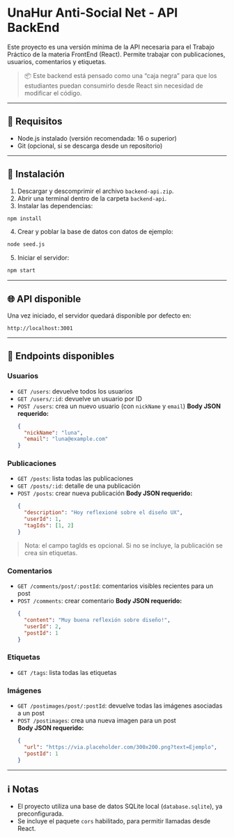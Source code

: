# UnaHur Anti-Social Net - API BackEnd

Este proyecto es una versión mínima de la API necesaria para el Trabajo Práctico de la materia FrontEnd (React). Permite trabajar con publicaciones, usuarios, comentarios y etiquetas.

> 📦 Este backend está pensado como una “caja negra” para que los estudiantes puedan consumirlo desde React sin necesidad de modificar el código.

---

## 🚀 Requisitos

- Node.js instalado (versión recomendada: 16 o superior)
- Git (opcional, si se descarga desde un repositorio)

---

## 📂 Instalación

1. Descargar y descomprimir el archivo `backend-api.zip`.
2. Abrir una terminal dentro de la carpeta `backend-api`.
3. Instalar las dependencias:

```bash
npm install
```

4. Crear y poblar la base de datos con datos de ejemplo:

```bash
node seed.js
```

5. Iniciar el servidor:

```bash
npm start
```

---

## 🌐 API disponible

Una vez iniciado, el servidor quedará disponible por defecto en:

```
http://localhost:3001
```

---

## 🔁 Endpoints disponibles

### Usuarios
- `GET /users`: devuelve todos los usuarios
- `GET /users/:id`: devuelve un usuario por ID
- `POST /users`: crea un nuevo usuario (con `nickName` y `email`)
  **Body JSON requerido:**
  ```json
  {
    "nickName": "luna",
    "email": "luna@example.com"
  }

### Publicaciones
- `GET /posts`: lista todas las publicaciones
- `GET /posts/:id`: detalle de una publicación
- `POST /posts`: crear nueva publicación
  **Body JSON requerido:**
  ```json
  {
    "description": "Hoy reflexioné sobre el diseño UX",
    "userId": 1,
    "tagIds": [1, 2]
  }
  
> Nota: el campo tagIds es opcional. Si no se incluye, la publicación se crea sin etiquetas. 

### Comentarios
- `GET /comments/post/:postId`: comentarios visibles recientes para un post
- `POST /comments`: crear comentario
  **Body JSON requerido:**
  ```json
  {
    "content": "Muy buena reflexión sobre diseño!",
    "userId": 2,
    "postId": 1
  }

### Etiquetas
- `GET /tags`: lista todas las etiquetas

### Imágenes
- `GET /postimages/post/:postId`: devuelve todas las imágenes asociadas a un post
- `POST /postimages`: crea una nueva imagen para un post  
  **Body JSON requerido:**
  ```json
  {
    "url": "https://via.placeholder.com/300x200.png?text=Ejemplo",
    "postId": 1
  }

---

## ℹ️ Notas

- El proyecto utiliza una base de datos SQLite local (`database.sqlite`), ya preconfigurada.
- Se incluye el paquete `cors` habilitado, para permitir llamadas desde React.
